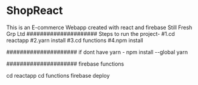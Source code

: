 # ShopReact
 This is an E-commerce Webapp created with react and firebase 
Still Fresh Grp Ltd
#####################
Steps to run the project-
#1.cd reactapp
#2.yarn install
#3.cd functions 
#4.npm install

#####################
if dont have yarn -   npm install --global yarn


#####################
firebase functions 

cd reactapp
cd functions
firebase deploy 